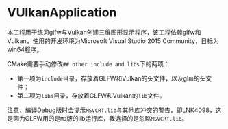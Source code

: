 VUlkanApplication
===

本工程用于练习glfw与Vulkan创建三维图形显示程序，该工程依赖glfw和Vulkan，使用的开发环境为Microsoft Visual Studio 2015 Community，目标为win64程序。

CMake需要手动修改`## other include and libs`下的两项：
+ 第一项为`include`目录，存放着GLFW和Vulkan的头文件，以及glm的头文件；
+ 第二项为`libs`目录，存放着GLFW和Vulkan的`lib`文件。

注意，编译Debug版时会提示`MSVCRT.lib`与其他库冲突的警告，即LNK4098，这是因为GLFW用的是`MD`版的lib运行库，我选择的是忽略`MSVCRT.lib`。
